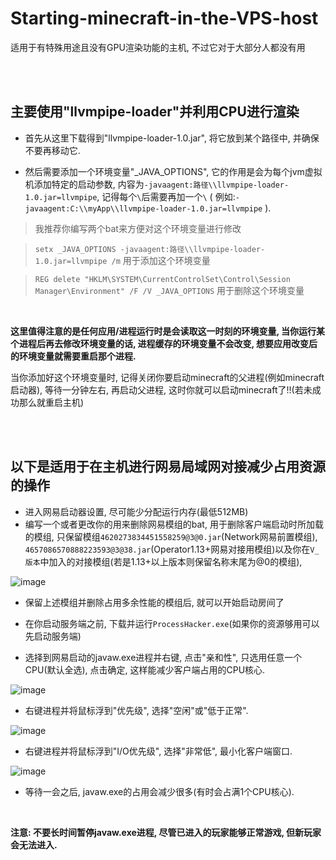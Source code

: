 # Starting-minecraft-in-the-VPS-host
适用于有特殊用途且没有GPU渲染功能的主机, 不过它对于大部分人都没有用

<br>
<br>

## 主要使用"llvmpipe-loader"并利用CPU进行渲染

- 首先从这里下载得到"llvmpipe-loader-1.0.jar", 将它放到某个路径中, 并确保不要再移动它.

- 然后需要添加一个环境变量"_JAVA_OPTIONS", 它的作用是会为每个jvm虚拟机添加特定的启动参数, 内容为`-javaagent:路径\\llvmpipe-loader-1.0.jar=llvmpipe`, 记得每个`\`后需要再加一个`\`
( 例如:`-javaagent:C:\\myApp\\llvmpipe-loader-1.0.jar=llvmpipe` ).

> 我推荐你编写两个bat来方便对这个环境变量进行修改

> `setx _JAVA_OPTIONS -javaagent:路径\\llvmpipe-loader-1.0.jar=llvmpipe /m` 用于添加这个环境变量

> `REG delete "HKLM\SYSTEM\CurrentControlSet\Control\Session Manager\Environment" /F /V _JAVA_OPTIONS` 用于删除这个环境变量

<br>

**这里值得注意的是任何应用/进程运行时是会读取这一时刻的环境变量, 当你运行某个进程后再去修改环境变量的话, 进程缓存的环境变量不会改变, 想要应用改变后的环境变量就需要重启那个进程.**


当你添加好这个环境变量时, 记得关闭你要启动minecraft的父进程(例如minecraft启动器), 等待一分钟左右, 再启动父进程, 这时你就可以启动minecraft了!!(若未成功那么就重启主机)

<br>
<br>

## 以下是适用于在主机进行网易局域网对接减少占用资源的操作

- 进入网易启动器设置, 尽可能少分配运行内存(最低512MB)
- 编写一个或者更改你的用来删除网易模组的bat, 用于删除客户端启动时所加载的模组, 
只保留模组`4620273834451558259@3@0.jar`(Network网易前置模组), `4657086570888223593@3@38.jar`(Operator1.13+网易对接用模组)以及你在`V_版本`中加入的对接模组(若是1.13+以上版本则保留名称末尾为@0的模组),

![image](https://github.com/Koud-Wind/Starting-minecraft-in-the-VPS-host/assets/123817318/5c1fdd7f-ed55-413f-9dee-403d35d13cce)

- 保留上述模组并删除占用多余性能的模组后, 就可以开始启动房间了


- 在你启动服务端之前, 下载并运行`ProcessHacker.exe`(如果你的资源够用可以先启动服务端)
- 选择到网易启动的javaw.exe进程并右键, 点击"亲和性", 只选用任意一个CPU(默认全选), 点击确定, 这样能减少客户端占用的CPU核心.

![image](https://github.com/Koud-Wind/Starting-minecraft-in-the-VPS-host/assets/123817318/647b237f-14a6-4a68-b32c-a50460fdfb9b)


- 右键进程并将鼠标浮到"优先级", 选择"空闲"或"低于正常".

![image](https://github.com/Koud-Wind/Starting-minecraft-in-the-VPS-host/assets/123817318/ee03a590-5780-4bf2-b95f-cc22b86cf0c9)

- 右键进程并将鼠标浮到"I/O优先级", 选择"非常低", 最小化客户端窗口.

![image](https://github.com/Koud-Wind/Starting-minecraft-in-the-VPS-host/assets/123817318/54dc2ca7-fd27-4c62-b206-393d5d2172c1)

- 等待一会之后, javaw.exe的占用会减少很多(有时会占满1个CPU核心).

<br>

**注意: 不要长时间暂停javaw.exe进程, 尽管已进入的玩家能够正常游戏, 但新玩家会无法进入.**












